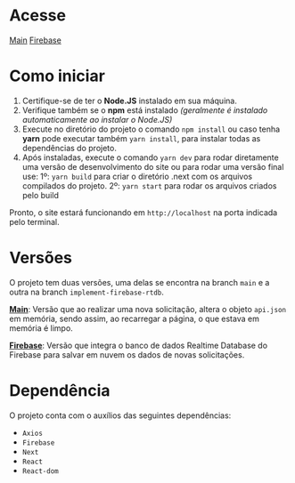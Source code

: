 # Acesse

[Main](http://klutch-emprestimos.vercel.app/)
[Firebase](https://klutch-emprestimos-g9rocfj9z-joaoscoelho.vercel.app/)

# Como iniciar

1. Certifique-se de ter o **Node.JS** instalado em sua máquina.
2. Verifique também se o **npm** está instalado *(geralmente é instalado automaticamente ao instalar o Node.JS)*
3. Execute no diretório do projeto o comando `npm install` ou caso tenha **yarn** pode executar também `yarn install`, para instalar todas as dependências do projeto.
4. Após instaladas, execute o comando `yarn dev` para rodar diretamente uma versão de desenvolvimento do site ou para rodar uma versão final use: 
   1º: `yarn build` para criar o diretório .next com os arquivos compilados do projeto.
   2º: `yarn start` para rodar os arquivos criados pelo build

Pronto, o site estará funcionando em `http://localhost` na porta indicada pelo terminal.

# Versões

O projeto tem duas versões, uma delas se encontra na branch `main` e a outra na branch `implement-firebase-rtdb`.

[**Main**](https://github.com/JoaoSCoelho/klutch-emprestimos): Versão que ao realizar uma nova solicitação, altera o objeto `api.json` em memória, sendo assim, ao recarregar a página, o que estava em memória é limpo.

[**Firebase**](https://github.com/JoaoSCoelho/klutch-emprestimos/tree/implement-firebase-rtdb): Versão que integra o banco de dados Realtime Database do Firebase para salvar em nuvem os dados de novas solicitações.

# Dependência

O projeto conta com o auxílios das seguintes dependências:

* `Axios`
* `Firebase`
* `Next`
* `React`
* `React-dom`